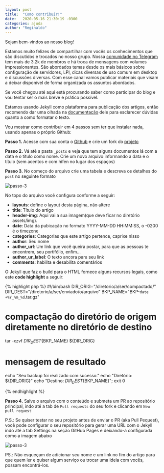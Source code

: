 ```yaml
---
layout: post
title:  "Como contribuir!"
date:   2020-05-16 21:30:19 -0300
categories: ajuda
author: "Reginaldo"
---
```

Sejam bem-vindos ao nosso blog!

Estamos muito felizes de compartilhar com vocês os conhecimentos que são discutidos e trocados no nosso grupo.
Nossa [comunidade no Telegram](https://t.me/LinuxParaTodos) tem mais de 3.2k de membros e há troca de mensagens com volumes impressionantes. São abordados temas desde os mais básicos sobre configuração de servidores, LPI, dicas diversas de uso comum em desktop e discussões diversas. Com esse canal vamos publicar materiais que visam a deixar disponível de forma organizada os assuntos abordados.

Se você chegou até aqui está procurando saber como participar do blog e vou tentar ser o mais breve e prático possível.

Estamos usando Jekyll como plataforma para publicação dos artigos, então recomendo dar uma olhada na [documentação](https://jekyllrb.com/) dele para esclarecer dúvidas quanto a como formatar o texto.

Vou mostrar como contribuir em 4 passos sem ter que instalar nada, usando apenas o próprio Github:

**Passo 1.** Acesse com sua conta o [Github](https://github.com) e crie um fork do [projeto](https://github.com/linuxbrasil/blog)

**Passo 2.** Vá até a pasta `_posts` e veja que tem alguns documentos lá com a data e o título como nome. Crie um novo arquivo informando a data e o título (sem acentos e com hífen no lugar dos espaços)

**Passo 3.** No começo do arquivo crie uma tabela e descreva os detalhes do `post` no seguinte formato 

![passo-3](https://snag.gy/fbe8Ag.jpg)

No topo do arquivo você configura conforme a seguir:
 * **layouts**: define o layout desta página, não altere
 * **title**: Título do artigo
 * **header-img**: Aqui vai a sua imagem(que deve ficar no diretório assets/img).
 * **date**: Data da pubicação no formato YYYY-MM-DD HH:MM:SS, o -0200 é o timezone
 * **categories**: Categorias que este artigo pertence, caprixe nisso
 * **author**: Seu nome
 * **author_url**: Um link que você queira postar, para que as pessoas te encontrem, seu portifólio, enfim...
 * **author_ur_label**: O texto ancora para seu link
 * **comments**: habilita e desabilita comentários
 
O Jekyll que faz o build para o HTML fornece alguns recursos legais, como este **code highlight** a seguir:

{% highlight php %}
#!/bin/bash
DIR_ORIG="/diretorio/a/ser/compactado/"
DIR_DEST="/diretorio/a/ser/enviado/o/arquivo"
BKP_NAME="BKP-`date +%Y_%m_%d`.tar.gz"

# compactação do diretório de origem diretamente no diretório de destino
tar -xzvf ${DIR_DEST}${BKP_NAME} ${DIR_ORIG}

# mensagem de resultado
echo "Seu backup foi realizado com sucesso."
echo "Diretório: ${DIR_ORIG}"
echo "Destino: ${DIR_DEST}${BKP_NAME}";
exit 0

{% endhighlight %}


**Passo 4.** Salve o arquivo com o conteúdo e submeta um PR ao repositório principal, indo até a tab de `Pull requests` do seu fork e clicando em `New pull request`

P.S.:
Se quiser testar no seu projeto antes de enviar o PR (aka Pull Pequest), você pode configurar o seu repositório para gerar uma URL com o Jekyll indo até a tab Settings na seção GitHub Pages e deixando-a configurada como a imagem abaixo

![passo-3](https://snag.gy/GVbsZI.jpg)

PS.: Não esqueçam de adicionar seu nome e um link no fim do artigo para que quem ler e quiser algum serviço ou trocar uma ideia com vocês, possam encontrá-los.

